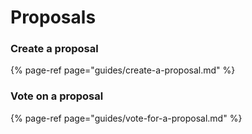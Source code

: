 # Proposals

### Create a proposal

{% page-ref page="guides/create-a-proposal.md" %}

### Vote on a proposal

{% page-ref page="guides/vote-for-a-proposal.md" %}




